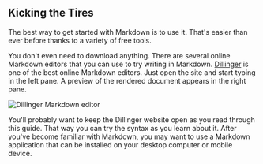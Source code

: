 ## Kicking the Tires

The best way to get started with Markdown is to use it. That's easier than ever before thanks to a variety of free tools.

You don't even need to download anything. There are several online Markdown editors that you can use to try writing in Markdown. [Dillinger](https://dillinger.io/) is one of the best online Markdown editors. Just open the site and start typing in the left pane. A preview of the rendered document appears in the right pane.

<img src="/assets/images/dillinger.png" class="img-fluid" alt="Dillinger Markdown editor">

You'll probably want to keep the Dillinger website open as you read through this guide. That way you can try the syntax as you learn about it. After you've become familiar with Markdown, you may want to use a Markdown application that can be installed on your desktop computer or mobile device.
